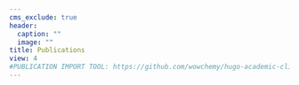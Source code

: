 ```yaml
---
cms_exclude: true
header:
  caption: ""
  image: ""
title: Publications
view: 4
#PUBLICATION IMPORT TOOL: https://github.com/wowchemy/hugo-academic-cli
---
```

